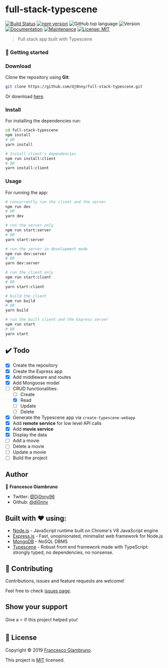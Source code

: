 # full-stack-typescene

[![Build Status](https://travis-ci.org/dj0nny/full-stack-typescene.svg?branch=develop)](https://travis-ci.org/dj0nny/full-stack-typescene)
[![npm version](https://badge.fury.io/js/typescene.svg)](https://badge.fury.io/js/typescene)
![GitHub top language](https://img.shields.io/github/languages/top/dj0nny/full-stack-typescene)
![Version](https://img.shields.io/badge/version-1.0.0-blue.svg?cacheSeconds=2592000)
[![Documentation](https://img.shields.io/badge/documentation-yes-brightgreen.svg)](https://github.com/dj0nny/full-stack-typescene#readme)
[![Maintenance](https://img.shields.io/badge/Maintained%3F-yes-green.svg)](https://github.com/dj0nny/full-stack-typescene/graphs/commit-activity)
[![License: MIT](https://img.shields.io/badge/License-MIT-yellow.svg)](https://github.com/dj0nny/full-stack-typescene/blob/master/LICENSE)

> Full stack app built with Typescene

### 🚀 Getting started

### Download

Clone the repository using **Git**:

```bash
git clone https://github.com/dj0nny/full-stack-typescene.git
```

Or download [here](https://github.com/dj0nny/full-stack-typescene/archive/develop.zip).

### Install

For installing the dependencies run:

```bash
cd full-stack-typescene
npm install
# OR
yarn install

# Install client's dependencies
npm run install:client
# OR
yarn install:client
```
### Usage

For running the app:

```bash
# concurrently run the client and the server
npm run dev 
# OR
yarn dev

# run the server only
npm run start:server
# OR
yarn start:server

# run the server in development mode
npm run dev:server
# OR
yarn dev:server

# run the client only
npm run start:client
# OR
yarn start:client

# build the client
npm run build
# OR
yarn build

# run the built client and the Express server
npm run start
# OR
yarn start
```

## ✔️ Todo

* [x] Create the repository
* [x] Create the Express app
* [x] Add middleware and routes
* [x] Add Mongoose model
* [ ] CRUD functionalities:
  - [ ] Create
  - [x] Read
  - [ ] Update
  - [ ] Delete
* [x] Generate the Typescene app via `create-typescene-webapp`
* [x] Add **remote service** for low level API calls
* [x] Add **movie service**
* [x] Display the data
* [ ] Add a movie
* [ ] Delete a movie
* [ ] Update a movie
* [ ] Build the project

## Author

👤 **Francesco Giambruno**

* Twitter: [@Dj0nny96](https://twitter.com/Dj0nny96)
* Github: [@dj0nny](https://github.com/dj0nny)

## Built with ❤️ using:

* [Node.js](https://nodejs.org/en/) - JavaScript runtime built on Chrome's V8 JavaScript engine
* [Express.js](https://expressjs.com/) - Fast, unopinionated, minimalist web framework for Node.js
* [MongoDB](https://github.com/u3u/vue-hooks) - NoSQL DBMS
* [Typescene](https://typescene.dev) - Robust front end framework made with TypeScript: strongly typed, no dependencies, no nonsense.

## 🤝 Contributing

Contributions, issues and feature requests are welcome!

Feel free to check [issues page](https://github.com/dj0nny/full-stack-typescene/issues).

## Show your support

Give a ⭐️ if this project helped you!


## 📝 License

Copyright © 2019 [Francesco Giambruno](https://github.com/dj0nny).

This project is [MIT](https://github.com/dj0nny/full-stack-typescene/blob/master/LICENSE) licensed.